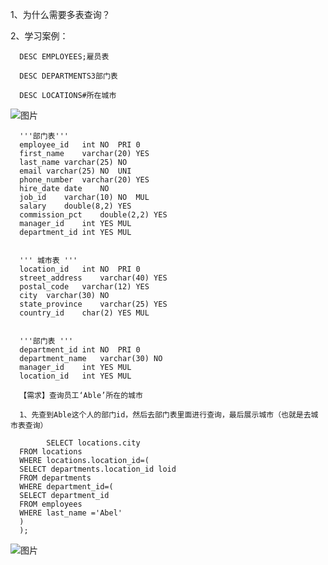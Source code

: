 1、为什么需要多表查询？



2、学习案例：

      DESC EMPLOYEES;雇员表

      DESC DEPARTMENTS3部门表

      DESC LOCATIONS#所在城市

![图片](https://user-images.githubusercontent.com/38878365/192174150-eb14d509-3dd4-4cc3-a4f4-0694372b6088.png)
    
      
      
     
      '''部门表'''
      employee_id	int	NO	PRI	0
      first_name	varchar(20)	YES		
      last_name	varchar(25)	NO		
      email	varchar(25)	NO	UNI	
      phone_number	varchar(20)	YES		
      hire_date	date	NO		
      job_id	varchar(10)	NO	MUL	
      salary	double(8,2)	YES		
      commission_pct	double(2,2)	YES		
      manager_id	int	YES	MUL	
      department_id	int	YES	MUL	
      
      
      ''' 城市表 '''
      location_id	int	NO	PRI	0	
      street_address	varchar(40)	YES			
      postal_code	varchar(12)	YES			
      city	varchar(30)	NO			
      state_province	varchar(25)	YES			
      country_id	char(2)	YES	MUL		
      
      
      '''部门表 '''
      department_id	int	NO	PRI	0	
      department_name	varchar(30)	NO			
      manager_id	int	YES	MUL		
      location_id	int	YES	MUL		
      
      【需求】查询员工‘Able’所在的城市
      
      1、先查到Able这个人的部门id，然后去部门表里面进行查询，最后展示城市（也就是去城市表查询）
      
            SELECT locations.city
      FROM locations
      WHERE locations.location_id=(
      SELECT departments.location_id loid
      FROM departments
      WHERE department_id=(
      SELECT department_id 
      FROM employees
      WHERE last_name ='Abel'
      )
      );

      
      
      
      
![图片](https://user-images.githubusercontent.com/38878365/192406469-869fd70c-99d7-4a7f-935c-1374b5d624bb.png)

    
           

